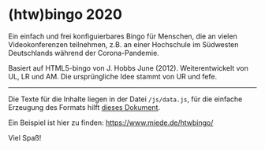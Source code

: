 # (htw)bingo 2020

Ein einfach und frei konfiguierbares Bingo für Menschen, die an vielen Videokonferenzen teilnehmen, z.B. an einer Hochschule im Südwesten Deutschlands während der Corona-Pandemie.

Basiert auf HTML5-bingo von J. Hobbs June (2012). Weiterentwickelt von UL, LR und AM. Die ursprüngliche Idee stammt von UR und fefe.

---

Die Texte für die Inhalte liegen in der Datei `/js/data.js`, für die einfache Erzeugung des Formats hilft [dieses Dokument](https://docs.google.com/spreadsheets/d/1Q3oz26YcdZkuRdY-ZQH5tbv3_KYp0i6PbE_fI6o7Kg4/edit?usp=sharing).

Ein Beispiel ist hier zu finden: https://www.miede.de/htwbingo/

Viel Spaß!
